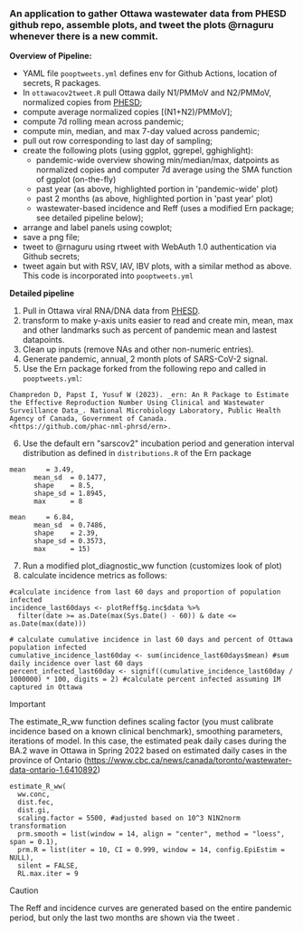### An application to gather Ottawa wastewater data from PHESD github repo, assemble plots, and tweet the plots @rnaguru whenever there is a new commit.

**Overview of Pipeline:** 


* YAML file `pooptweets.yml` defines env for Github Actions, location of secrets, R packages.
* In `ottawacov2tweet.R` pull Ottawa daily N1/PMMoV and N2/PMMoV, normalized copies from [PHESD](https://raw.githubusercontent.com/Big-Life-Lab/PHESD/main/Wastewater/Ottawa/Data/wastewater_virus.csv);
* compute average normalized copies [(N1+N2)/PMMoV];
* compute 7d rolling mean across pandemic;
* compute min, median, and max 7-day valued across pandemic;
* pull out row corresponding to last day of sampling;
* create the following plots (using ggplot, ggrepel, gghighlight):
  * pandemic-wide overview showing min/median/max, datpoints as normalized copies and computer 7d average using the SMA function of ggplot (on-the-fly)
  * past year (as above, highlighted portion in 'pandemic-wide' plot)
  * past 2 months (as above, highlighted portion in 'past year' plot)
  * wastewater-based incidence and Reff (uses a modified Ern package; see detailed pipeline below);
* arrange and label panels using cowplot;
* save a png file;
* tweet to @rnaguru using rtweet with WebAuth 1.0 authentication via Github secrets;
* tweet again but with RSV, IAV, IBV plots, with a similar method as above. This code is incorporated into `pooptweets.yml`


**Detailed pipeline**
1. Pull in Ottawa viral RNA/DNA data from [PHESD](https://raw.githubusercontent.com/Big-Life-Lab/PHESD/main/Wastewater/Ottawa/Data/wastewater_virus.csv).
2. transform to make y-axis units easier to read and create min, mean, max and other landmarks such as percent of pandemic mean and lastest datapoints.
3. Clean up inputs (remove NAs and other non-numeric entries).
4. Generate pandemic, annual, 2 month plots of SARS-CoV-2 signal.
5. Use the Ern package forked from the following repo and called in `pooptweets.yml`:
```
Champredon D, Papst I, Yusuf W (2023). _ern: An R Package to Estimate
the Effective Reproduction Number Using Clinical and Wastewater
Surveillance Data_. National Microbiology Laboratory, Public Health
Agency of Canada, Government of Canada.
<https://github.com/phac-nml-phrsd/ern>.
```
6. Use the default ern "sarscov2" incubation period and generation interval distribution as defined in `distributions.R` of the Ern package
```
mean     = 3.49,
      mean_sd  = 0.1477,
      shape    = 8.5,
      shape_sd = 1.8945,
      max      = 8
```
```
mean     = 6.84,
      mean_sd  = 0.7486,
      shape    = 2.39,
      shape_sd = 0.3573,
      max      = 15)
```

7. Run a modified plot_diagnostic_ww function (customizes look of plot)
8. calculate incidence metrics as follows:
```
#calculate incidence from last 60 days and proportion of population infected
incidence_last60days <- plotReff$g.inc$data %>%
  filter(date >= as.Date(max(Sys.Date() - 60)) & date <= as.Date(max(date)))

# calculate cumulative incidence in last 60 days and percent of Ottawa population infected
cumulative_incidence_last60day <- sum(incidence_last60days$mean) #sum daily incidence over last 60 days
percent_infected_last60day <- signif((cumulative_incidence_last60day / 1000000) * 100, digits = 2) #calculate percent infected assuming 1M captured in Ottawa
```
> [!IMPORTANT]
> The estimate_R_ww function defines scaling factor (you must calibrate incidence based on a known clinical benchmark), smoothing parameters, iterations of model. In this case, the estimated peak daily cases during the BA.2 wave in Ottawa in Spring 2022 based on estimated daily cases in the province of Ontario (https://www.cbc.ca/news/canada/toronto/wastewater-data-ontario-1.6410892)
```
estimate_R_ww(
  ww.conc,
  dist.fec,
  dist.gi,
  scaling.factor = 5500, #adjusted based on 10^3 N1N2norm transformation
  prm.smooth = list(window = 14, align = "center", method = "loess", span = 0.1),
  prm.R = list(iter = 10, CI = 0.999, window = 14, config.EpiEstim = NULL),
  silent = FALSE,
  RL.max.iter = 9
```

> [!CAUTION]
> The Reff and incidence curves are generated based on the entire pandemic period, but only the last two months are shown via the tweet .
